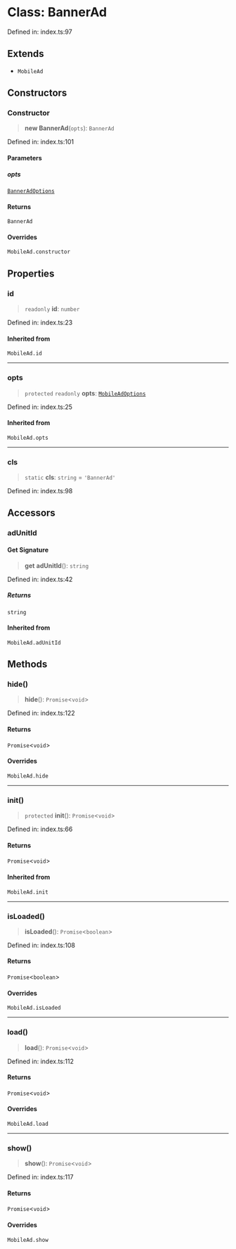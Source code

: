 # Class: BannerAd

Defined in: index.ts:97

## Extends

- `MobileAd`

## Constructors

### Constructor

> **new BannerAd**(`opts`): `BannerAd`

Defined in: index.ts:101

#### Parameters

##### opts

[`BannerAdOptions`](../interfaces/BannerAdOptions.md)

#### Returns

`BannerAd`

#### Overrides

`MobileAd.constructor`

## Properties

### id

> `readonly` **id**: `number`

Defined in: index.ts:23

#### Inherited from

`MobileAd.id`

***

### opts

> `protected` `readonly` **opts**: [`MobileAdOptions`](../type-aliases/MobileAdOptions.md)

Defined in: index.ts:25

#### Inherited from

`MobileAd.opts`

***

### cls

> `static` **cls**: `string` = `'BannerAd'`

Defined in: index.ts:98

## Accessors

### adUnitId

#### Get Signature

> **get** **adUnitId**(): `string`

Defined in: index.ts:42

##### Returns

`string`

#### Inherited from

`MobileAd.adUnitId`

## Methods

### hide()

> **hide**(): `Promise`\<`void`\>

Defined in: index.ts:122

#### Returns

`Promise`\<`void`\>

#### Overrides

`MobileAd.hide`

***

### init()

> `protected` **init**(): `Promise`\<`void`\>

Defined in: index.ts:66

#### Returns

`Promise`\<`void`\>

#### Inherited from

`MobileAd.init`

***

### isLoaded()

> **isLoaded**(): `Promise`\<`boolean`\>

Defined in: index.ts:108

#### Returns

`Promise`\<`boolean`\>

#### Overrides

`MobileAd.isLoaded`

***

### load()

> **load**(): `Promise`\<`void`\>

Defined in: index.ts:112

#### Returns

`Promise`\<`void`\>

#### Overrides

`MobileAd.load`

***

### show()

> **show**(): `Promise`\<`void`\>

Defined in: index.ts:117

#### Returns

`Promise`\<`void`\>

#### Overrides

`MobileAd.show`
